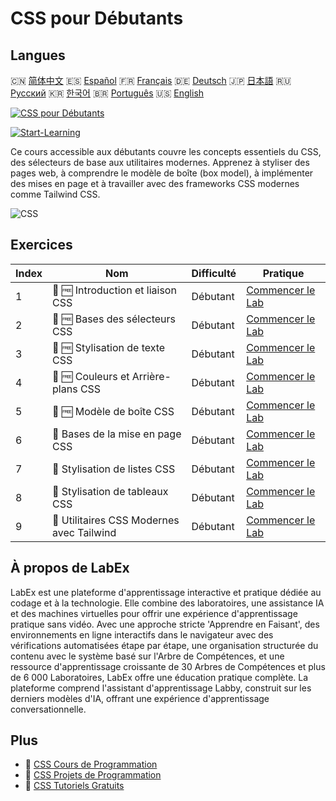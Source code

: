 # CSS pour Débutants

## Langues

🇨🇳 [简体中文](README_zh.md) 🇪🇸 [Español](README_es.md) 🇫🇷 [Français](README_fr.md) 🇩🇪 [Deutsch](README_de.md) 🇯🇵 [日本語](README_ja.md) 🇷🇺 [Русский](README_ru.md) 🇰🇷 [한국어](README_ko.md) 🇧🇷 [Português](README_pt.md) 🇺🇸 [English](README.md) 

[![CSS pour Débutants](https://cover-creator.labex.io/css-for-beginners.png?lang=fr)](https://labex.io/fr/courses/css-for-beginners)

[![Start-Learning](https://img.shields.io/badge/Start-Learning-whitesmoke?style=for-the-badge)](https://labex.io/fr/courses/css-for-beginners)

Ce cours accessible aux débutants couvre les concepts essentiels du CSS, des sélecteurs de base aux utilitaires modernes. Apprenez à styliser des pages web, à comprendre le modèle de boîte (box model), à implémenter des mises en page et à travailler avec des frameworks CSS modernes comme Tailwind CSS.

![CSS](https://img.shields.io/badge/CSS-whitesmoke?style=for-the-badge&logo=css)


## Exercices

|   Index | Nom                                        | Difficulté   | Pratique                                                                                                                   |
|---------|--------------------------------------------|--------------|----------------------------------------------------------------------------------------------------------------------------|
|       1 | 📖 🆓 Introduction et liaison CSS          | Débutant     | <a target='_blank' href='https://labex.io/fr/tutorials/css-css-introduction-and-linking-598030'>Commencer le Lab</a>       |
|       2 | 📖 🆓 Bases des sélecteurs CSS             | Débutant     | <a target='_blank' href='https://labex.io/fr/tutorials/css-css-selectors-basics-598033'>Commencer le Lab</a>               |
|       3 | 📖 🆓 Stylisation de texte CSS             | Débutant     | <a target='_blank' href='https://labex.io/fr/tutorials/css-css-text-styling-598036'>Commencer le Lab</a>                   |
|       4 | 📖 🆓 Couleurs et Arrière-plans CSS        | Débutant     | <a target='_blank' href='https://labex.io/fr/tutorials/css-css-colors-and-backgrounds-598029'>Commencer le Lab</a>         |
|       5 | 📖 🆓 Modèle de boîte CSS                  | Débutant     | <a target='_blank' href='https://labex.io/fr/tutorials/css-css-box-model-598028'>Commencer le Lab</a>                      |
|       6 | 📖  Bases de la mise en page CSS           | Débutant     | <a target='_blank' href='https://labex.io/fr/tutorials/css-css-layout-basics-598031'>Commencer le Lab</a>                  |
|       7 | 📖  Stylisation de listes CSS              | Débutant     | <a target='_blank' href='https://labex.io/fr/tutorials/css-css-styling-lists-598034'>Commencer le Lab</a>                  |
|       8 | 📖  Stylisation de tableaux CSS            | Débutant     | <a target='_blank' href='https://labex.io/fr/tutorials/css-css-styling-tables-598035'>Commencer le Lab</a>                 |
|       9 | 📖  Utilitaires CSS Modernes avec Tailwind | Débutant     | <a target='_blank' href='https://labex.io/fr/tutorials/css-css-modern-utilities-with-tailwind-598032'>Commencer le Lab</a> |

## À propos de LabEx

LabEx est une plateforme d'apprentissage interactive et pratique dédiée au codage et à la technologie. Elle combine des laboratoires, une assistance IA et des machines virtuelles pour offrir une expérience d'apprentissage pratique sans vidéo. Avec une approche stricte 'Apprendre en Faisant', des environnements en ligne interactifs dans le navigateur avec des vérifications automatisées étape par étape, une organisation structurée du contenu avec le système basé sur l'Arbre de Compétences, et une ressource d'apprentissage croissante de 30 Arbres de Compétences et plus de 6 000 Laboratoires, LabEx offre une éducation pratique complète. La plateforme comprend l'assistant d'apprentissage Labby, construit sur les derniers modèles d'IA, offrant une expérience d'apprentissage conversationnelle.

## Plus

- 🔗 [CSS Cours de Programmation](https://github.com/labex-labs/awesome-programming-courses)
- 🔗 [CSS Projets de Programmation](https://github.com/labex-labs/awesome-programming-projects)
- 🔗 [CSS Tutoriels Gratuits](https://github.com/labex-labs/css-free-tutorials)

